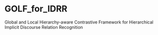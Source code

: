 # GOLF_for_IDRR
Global and Local Hierarchy-aware Contrastive Framework for Hierarchical Implicit Discourse Relation Recognition
